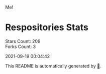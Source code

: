 Me!

# Respositories Stats
Stars Count: 209  
Forks Count: 3

2021-09-19 00:04:42  

This README is automatically generated by [🐰](https://github.com/rnitta/rnitta).
